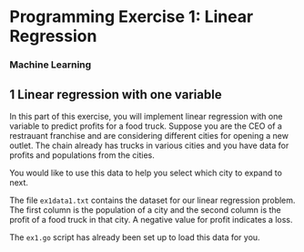 # Programming Exercise 1: Linear Regression
### Machine Learning

## 1 Linear regression with one variable
In this part of this exercise, you will implement linear regression with one variable to predict profits for a food truck.
Suppose you are the CEO of a restrauant franchise and are considering different cities for opening a new outlet.
The chain already has trucks in various cities and you have data for profits and populations from the cities.

You would like to use this data to help you select which city to expand to next.

The file `ex1data1.txt` contains the dataset for our linear regression problem. The first column is the population of a city and the second column is the profit of a food truck in that city. A negative value for profit indicates a loss.

The `ex1.go` script has already been set up to load this data for you.

